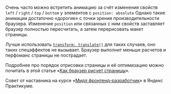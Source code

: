 Очень часто можно встретить анимацию за счёт изменения свойств `left` / `right` / `top` / `bottom` у элементов с `position: absolute`  Однако такие анимации достаточно «дорогие» с точки зрения производительности браузера. Изменение `position` или связанных с ним свойств заставляет браузер полностью пересчитать, а затем перерисовать макет страницы.

Лучше использовать [`transform: translate()`](/css/transform/) для таких случаев, оно таких спецэффектов не вызывает. Браузер выполнит меньше расчетов и перфоманс страницы не пострадает.

Подробнее про порядок отрисовки страницы и её оптимизацию можно почитать в этой статье «[Как браузер рисует страницы](/tools/how-the-browser-creates-pages/)».

Совет от наставника на курсе «[Мидл фронтенд-разработчик](https://practicum.yandex.ru/middle-frontend/?utm_source=pr&utm_medium=content&utm_campaign=middle-frontend_doka_content)» в Яндекс Практикуме.

